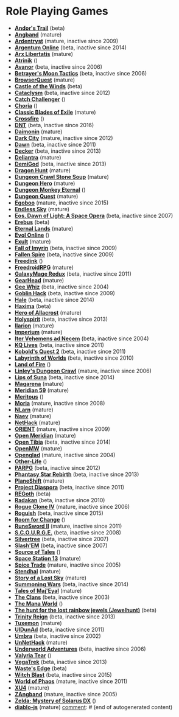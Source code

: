 # Role Playing Games

[comment]: # (start of autogenerated content, do not edit)
- **[Andor's Trail](andors_trail.md)** (beta)
- **[Angband](angband.md)** (mature)
- **[Ardentryst](ardentryst.md)** (mature, inactive since 2009)
- **[Argentum Online](argentum_online.md)** (beta, inactive since 2014)
- **[Arx Libertatis](arx_libertatis.md)** (mature)
- **[Atrinik](atrinik.md)** ()
- **[Avanor](avanor.md)** (beta, inactive since 2006)
- **[Betrayer's Moon Tactics](betrayer_moon_tactics.md)** (beta, inactive since 2006)
- **[BrowserQuest](browserquest.md)** (mature)
- **[Castle of the Winds](castle_of_the_winds.md)** (beta)
- **[Cataclysm](cataclysm.md)** (beta, inactive since 2012)
- **[Catch Challenger](catch_challenger.md)** ()
- **[Choria](choria.md)** ()
- **[Classic Blades of Exile](blades_of_exile.md)** (mature)
- **[Crossfire](crossfire.md)** ()
- **[DNT](dnt.md)** (beta, inactive since 2016)
- **[Daimonin](daimonin.md)** (mature)
- **[Dark City](dark_city.md)** (mature, inactive since 2012)
- **[Dawn](dawn.md)** (beta, inactive since 2011)
- **[Decker](decker.md)** (beta, inactive since 2013)
- **[Deliantra](deliantra.md)** (mature)
- **[DemiGod](demigod.md)** (beta, inactive since 2013)
- **[Dragon Hunt](dragon_hunt.md)** (mature)
- **[Dungeon Crawl Stone Soup](dungeon_crawl_stone_soup.md)** (mature)
- **[Dungeon Hero](dungeon_hero.md)** (mature)
- **[Dungeon Monkey Eternal](dungeon_monkey_eternal.md)** ()
- **[Dungeon Quest](dungeon_quest.md)** (mature)
- **[Egoboo](egoboo.md)** (mature, inactive since 2015)
- **[Endless Sky](endless_sky.md)** (mature)
- **[Eos, Dawn of Light: A Space Opera](eos_dawn_of_light.md)** (beta, inactive since 2007)
- **[Erebus](erebus.md)** (beta)
- **[Eternal Lands](eternal_lands.md)** (mature)
- **[Evol Online](evol_online.md)** ()
- **[Exult](exult.md)** (mature)
- **[Fall of Imyrin](fall_of_imiryn.md)** (beta, inactive since 2009)
- **[Fallen Spire](fallen_spire.md)** (beta, inactive since 2009)
- **[Freedink](freedink.md)** ()
- **[FreedroidRPG](freedroid.md)** (mature)
- **[GalaxyMage Redux](galaxymage_redux.md)** (beta, inactive since 2011)
- **[GearHead](gearhead.md)** (mature)
- **[Gee Whiz](geewhiz.md)** (beta, inactive since 2004)
- **[Goblin Hack](goblin_hack.md)** (beta, inactive since 2009)
- **[Hale](hale.md)** (beta, inactive since 2014)
- **[Haxima](haxima.md)** (beta)
- **[Hero of Allacrost](hero_of_allacrost.md)** (mature)
- **[Holyspirit](holy_spirit.md)** (beta, inactive since 2013)
- **[Ilarion](ilarion.md)** (mature)
- **[Imperium](imperium.md)** (mature)
- **[Iter Vehemens ad Necem](iter_vehemens_ad_necem.md)** (beta, inactive since 2004)
- **[KQ Lives](kq_lives.md)** (beta, inactive since 2011)
- **[Kobold's Quest 2](kobolds_quest_2.md)** (beta, inactive since 2011)
- **[Labyrinth of Worlds](labyrinth_of_worlds.md)** (beta, inactive since 2010)
- **[Land of Fire](land_of_fire.md)** ()
- **[Linley's Dungeon Crawl](linleys_dungeon_crawl.md)** (mature, inactive since 2006)
- **[Lips of Suna](lips_of_suna.md)** (beta, inactive since 2014)
- **[Magarena](magarena.md)** (mature)
- **[Meridian 59](meridian59.md)** (mature)
- **[Meritous](meritous.md)** ()
- **[Moria](moria.md)** (mature, inactive since 2008)
- **[NLarn](nlarn.md)** (mature)
- **[Naev](naev.md)** (mature)
- **[NetHack](nethack.md)** (mature)
- **[ORIENT](orient.md)** (mature, inactive since 2009)
- **[Open Meridian](open_meridian.md)** (mature)
- **[Open Tibia](open_tibia.md)** (beta, inactive since 2014)
- **[OpenMW](open_mw.md)** (mature)
- **[Openglad](openglad.md)** (mature, inactive since 2004)
- **[Other-Life](other_life.md)** ()
- **[PARPG](parpg.md)** (beta, inactive since 2012)
- **[Phantasy Star Rebirth](phantasy.md)** (beta, inactive since 2013)
- **[PlaneShift](planeshift.md)** (mature)
- **[Project Diaspora](project_diaspora.md)** (beta, inactive since 2011)
- **[REGoth](regoth.md)** (beta)
- **[Radakan](radakan.md)** (beta, inactive since 2010)
- **[Rogue Clone IV](rogue_clone_iv.md)** (mature, inactive since 2006)
- **[Roguish](roguish.md)** (beta, inactive since 2015)
- **[Room for Change](room_for_change.md)** ()
- **[RuneSword II](runesword_ii.md)** (mature, inactive since 2011)
- **[S.C.O.U.R.G.E.](scourge.md)** (beta, inactive since 2008)
- **[Silvertree](silvertree.md)** (beta, inactive since 2007)
- **[Slash'EM](slash_em.md)** (beta, inactive since 2007)
- **[Source of Tales](source_of_tales.md)** ()
- **[Space Station 13](space_station_13.md)** (mature)
- **[Spice Trade](spice_trade.md)** (mature, inactive since 2005)
- **[Stendhal](stendhal.md)** (mature)
- **[Story of a Lost Sky](story_of_a_lost_sky.md)** (mature)
- **[Summoning Wars](summoming_wars.md)** (beta, inactive since 2014)
- **[Tales of Maj'Eyal](tales_of_maj_eyal.md)** (mature)
- **[The Clans](the_clans.md)** (beta, inactive since 2003)
- **[The Mana World](manaworld.md)** ()
- **[The hunt for the lost rainbow jewels (Jewelhunt)](jewelhunt.md)** (beta)
- **[Trinity Reign](trinity_reign.md)** (beta, inactive since 2013)
- **[Tuxemon](tuxemon.md)** (mature)
- **[UlDunAd](uidunad.md)** (beta, inactive since 2011)
- **[Umbra](umbra.md)** (beta, inactive since 2002)
- **[UnNetHack](unnethack.md)** (mature)
- **[Underworld Adventures](underworld_adventures.md)** (beta, inactive since 2006)
- **[Valyria Tear](valyria_tear.md)** ()
- **[VegaTrek](vegatrek.md)** (beta, inactive since 2013)
- **[Waste's Edge](wastes_edge.md)** (beta)
- **[Witch Blast](witch_blast.md)** (beta, inactive since 2015)
- **[World of Phaos](world_of_phaos.md)** (mature, inactive since 2011)
- **[XU4](xu4.md)** (mature)
- **[ZAngband](zangband.md)** (mature, inactive since 2005)
- **[Zelda: Mystery of Solarus DX](zelda_mystery_of_solarus_dx.md)** ()
- **[diablo-js](diablo_js.md)** (mature)
[comment]: # (end of autogenerated content)